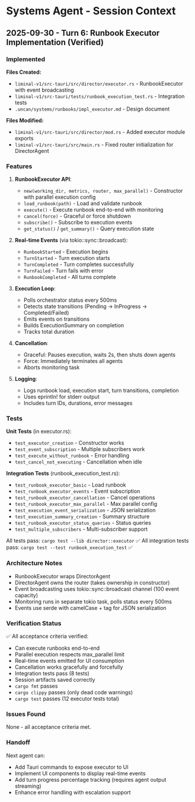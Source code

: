 # Systems Agent - Session Context

## 2025-09-30 - Turn 6: Runbook Executor Implementation (Verified)

### Implemented
**Files Created:**
- `liminal-v1/src-tauri/src/director/executor.rs` - RunbookExecutor with event broadcasting
- `liminal-v1/src-tauri/tests/runbook_execution_test.rs` - Integration tests
- `.uncan/systems/runbooks/impl_executor.md` - Design document

**Files Modified:**
- `liminal-v1/src-tauri/src/director/mod.rs` - Added executor module exports
- `liminal-v1/src-tauri/src/main.rs` - Fixed router initialization for DirectorAgent

### Features
1. **RunbookExecutor API**:
   - `new(working_dir, metrics, router, max_parallel)` - Constructor with parallel execution config
   - `load_runbook(path)` - Load and validate runbook
   - `execute()` - Execute runbook end-to-end with monitoring
   - `cancel(force)` - Graceful or force shutdown
   - `subscribe()` - Subscribe to execution events
   - `get_status()` / `get_summary()` - Query execution state

2. **Real-time Events** (via tokio::sync::broadcast):
   - `RunbookStarted` - Execution begins
   - `TurnStarted` - Turn execution starts
   - `TurnCompleted` - Turn completes successfully
   - `TurnFailed` - Turn fails with error
   - `RunbookCompleted` - All turns complete

3. **Execution Loop**:
   - Polls orchestrator status every 500ms
   - Detects state transitions (Pending → InProgress → Completed/Failed)
   - Emits events on transitions
   - Builds ExecutionSummary on completion
   - Tracks total duration

4. **Cancellation**:
   - Graceful: Pauses execution, waits 2s, then shuts down agents
   - Force: Immediately terminates all agents
   - Aborts monitoring task

5. **Logging**:
   - Logs runbook load, execution start, turn transitions, completion
   - Uses eprintln! for stderr output
   - Includes turn IDs, durations, error messages

### Tests
**Unit Tests** (in executor.rs):
- `test_executor_creation` - Constructor works
- `test_event_subscription` - Multiple subscribers work
- `test_execute_without_runbook` - Error handling
- `test_cancel_not_executing` - Cancellation when idle

**Integration Tests** (runbook_execution_test.rs):
- `test_runbook_executor_basic` - Load runbook
- `test_runbook_executor_events` - Event subscription
- `test_runbook_executor_cancellation` - Cancel operations
- `test_runbook_executor_max_parallel` - Max parallel config
- `test_execution_event_serialization` - JSON serialization
- `test_execution_summary_creation` - Summary structure
- `test_runbook_executor_status_queries` - Status queries
- `test_multiple_subscribers` - Multi-subscriber support

All tests pass: `cargo test --lib director::executor` ✅
All integration tests pass: `cargo test --test runbook_execution_test` ✅

### Architecture Notes
- RunbookExecutor wraps DirectorAgent
- DirectorAgent owns the router (takes ownership in constructor)
- Event broadcasting uses tokio::sync::broadcast channel (100 event capacity)
- Monitoring runs in separate tokio task, polls status every 500ms
- Events use serde with camelCase + tag for JSON serialization

### Verification Status
✅ All acceptance criteria verified:
- Can execute runbooks end-to-end
- Parallel execution respects max_parallel limit
- Real-time events emitted for UI consumption
- Cancellation works gracefully and forcefully
- Integration tests pass (8 tests)
- Session artifacts saved correctly
- `cargo fmt` passes
- `cargo clippy` passes (only dead code warnings)
- `cargo test` passes (12 executor tests total)

### Issues Found
None - all acceptance criteria met.

### Handoff
Next agent can:
- Add Tauri commands to expose executor to UI
- Implement UI components to display real-time events
- Add turn progress percentage tracking (requires agent output streaming)
- Enhance error handling with escalation support